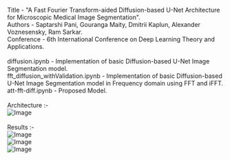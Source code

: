 Title - "A Fast Fourier Transform-aided Diffusion-based U-Net Architecture for Microscopic Medical Image Segmentation". <br />
Authors - Saptarshi Pani, Gouranga Maity, Dmitrii Kaplun, Alexander Voznesensky, Ram Sarkar. <br />
Conference - 6th International Conference on Deep Learning Theory and Applications. <br /><br />
diffusion.ipynb - Implementation of basic Diffusion-based U-Net Image Segmentation model. <br />
fft_diffusion_withValidation.ipynb - Implementation of basic Diffusion-based U-Net Image Segmentation model in Frequency domain using FFT and iFFT. <br />
att-fft-diff.ipynb - Proposed Model. <br /> <br />
Architecture :- <br />
![Image](https://github.com/user-attachments/assets/053ca830-6527-43cc-b89e-a4e583c47a54)
<br /><br />
Results :- <br />
![Image](https://github.com/user-attachments/assets/5ffb213a-4efa-4e42-9fe3-c81d2e515a8f) <br />
![Image](https://github.com/user-attachments/assets/561941cd-5551-4ebf-b5a8-53bdde90e2c9) <br />
![Image](https://github.com/user-attachments/assets/6d7385b4-a7e8-482e-a786-4c3f9e04e15a)
